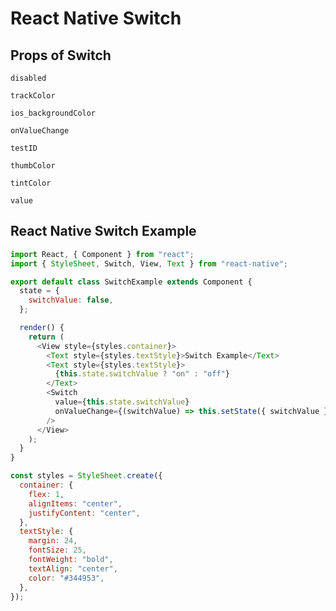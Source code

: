 # React Native Switch

## Props of Switch

`disabled`

`trackColor`

`ios_backgroundColor`

`onValueChange`

`testID`

`thumbColor`

`tintColor`

`value`

## React Native Switch Example

```javascript
import React, { Component } from "react";
import { StyleSheet, Switch, View, Text } from "react-native";

export default class SwitchExample extends Component {
  state = {
    switchValue: false,
  };

  render() {
    return (
      <View style={styles.container}>
        <Text style={styles.textStyle}>Switch Example</Text>
        <Text style={styles.textStyle}>
          {this.state.switchValue ? "on" : "off"}
        </Text>
        <Switch
          value={this.state.switchValue}
          onValueChange={(switchValue) => this.setState({ switchValue })}
        />
      </View>
    );
  }
}

const styles = StyleSheet.create({
  container: {
    flex: 1,
    alignItems: "center",
    justifyContent: "center",
  },
  textStyle: {
    margin: 24,
    fontSize: 25,
    fontWeight: "bold",
    textAlign: "center",
    color: "#344953",
  },
});
```
